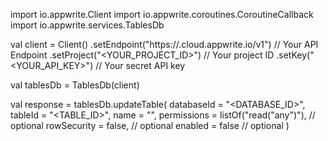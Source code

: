 import io.appwrite.Client
import io.appwrite.coroutines.CoroutineCallback
import io.appwrite.services.TablesDb

val client = Client()
    .setEndpoint("https://<REGION>.cloud.appwrite.io/v1") // Your API Endpoint
    .setProject("<YOUR_PROJECT_ID>") // Your project ID
    .setKey("<YOUR_API_KEY>") // Your secret API key

val tablesDb = TablesDb(client)

val response = tablesDb.updateTable(
    databaseId = "<DATABASE_ID>",
    tableId = "<TABLE_ID>",
    name = "<NAME>",
    permissions = listOf("read("any")"), // optional
    rowSecurity = false, // optional
    enabled = false // optional
)
